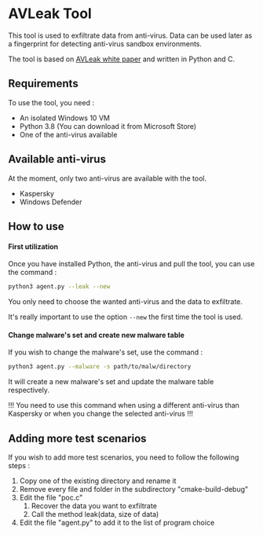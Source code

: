 # AVLeak Tool
This tool is used to exfiltrate data from anti-virus.  Data can be used later as a fingerprint for detecting anti-virus sandbox environments. 

The tool is based on [AVLeak white paper][1] and written in Python and C.



## Requirements

To use the tool, you need :

- An isolated Windows 10 VM
- Python 3.8 (You can download it from Microsoft Store)
- One of the anti-virus available



## Available anti-virus

At the moment, only two anti-virus are available with the tool.

- Kaspersky
- Windows Defender



## How to use

#### First utilization

Once you have installed Python, the anti-virus and pull the tool, you can use the command :

```bash
python3 agent.py --leak --new
```

You only need to choose the wanted anti-virus and the data to exfiltrate.

It's really important to use the option `--new` the first time the tool is used. 

#### Change malware's set and create new malware table

If you wish to change the malware's set, use the command :

```bash
python3 agent.py --malware -s path/to/malw/directory
```

It will create a new malware's set and update the malware table respectively.

!!! You need to use this command when using a different anti-virus than Kaspersky or when you change the selected anti-virus !!!

## Adding more test scenarios

If you wish to add more test scenarios, you need to follow the following steps :

1. Copy one of the existing directory and rename it
2. Remove every file and folder in the subdirectory "cmake-build-debug"
3. Edit the file "poc.c" 
   1. Recover the data you want to exfiltrate
   2. Call the method leak(data, size of data)
4. Edit the file "agent.py" to add it to the list of program choice 



[1]: https://www.usenix.org/conference/woot16/workshop-program/presentation/blackthorne	"AVLeak White paper"

